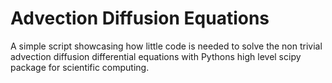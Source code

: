 # Advection Diffusion Equations
A simple script showcasing how little code is needed to solve the non trivial advection diffusion differential equations with Pythons high level scipy package for scientific computing. 
